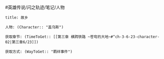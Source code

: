 #英雄传说/闪之轨迹/笔记/人物
```ad-note
title: 故乡

人物: (Character:: "盖乌斯")

获取章节: (TimeToGet:: [[第三章 横跨铁路 ~苍穹的大地~#^ch-3-6-23-character-02|第三章6/23]])

获取方式: (WayToGet:: "羁绊事件")

```
